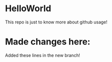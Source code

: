 # HelloWorld
This repo is just to know more about github usage!
# Made changes here:
Added these lines in the new branch!
